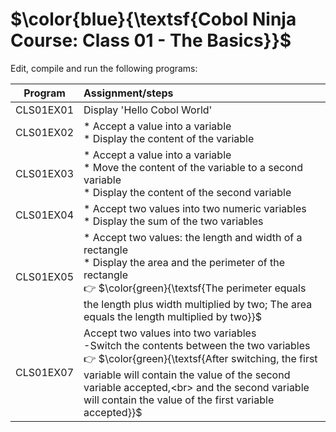 # $\color{blue}{\textsf{Cobol Ninja Course: Class 01 - The Basics}}$

Edit, compile and run the following programs:<br>

|   Program   |   Assignment/steps   |
|-------------|:---------------------|
| CLS01EX01   | Display 'Hello Cobol World' |
| CLS01EX02   | * Accept a value into a variable<br> * Display the content of the variable |
| CLS01EX03   | * Accept a value into a variable<br> * Move the content of the variable to a second variable<br> * Display the content of the second variable|
| CLS01EX04   | * Accept two values into two numeric variables<br> * Display the sum of the two variables|
| CLS01EX05   | * Accept two values: the length and width of a rectangle<br> * Display the area and the perimeter of the rectangle<br>:point_right: $\color{green}{\textsf{The perimeter equals the length plus width multiplied by two; The area equals the length multiplied by two}}$|
| CLS01EX07   | Accept two values into two variables<br>-Switch the contents between the two variables<br>:point_right: $\color{green}{\textsf{After switching, the first variable will contain the value of the second variable accepted,<br> and the second variable will contain the value of the first variable accepted}}$|
